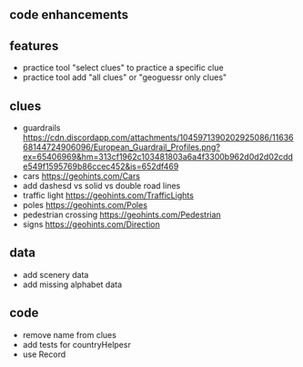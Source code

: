 ## code enhancements

## features

- practice tool "select clues" to practice a specific clue
- practice tool add "all clues" or "geoguessr only clues"

## clues

- guardrails https://cdn.discordapp.com/attachments/1045971390202925086/1163668144724906096/European_Guardrail_Profiles.png?ex=65406969&hm=313cf1962c103481803a6a4f3300b962d0d2d02cdde549f1595769b86ccec452&is=652df469
- cars https://geohints.com/Cars
- add dashesd vs solid vs double road lines
- traffic light https://geohints.com/TrafficLights
- poles https://geohints.com/Poles
- pedestrian crossing https://geohints.com/Pedestrian
- signs https://geohints.com/Direction

## data

- add scenery data
- add missing alphabet data

## code

- remove name from clues
- add tests for countryHelpesr
- use Record
